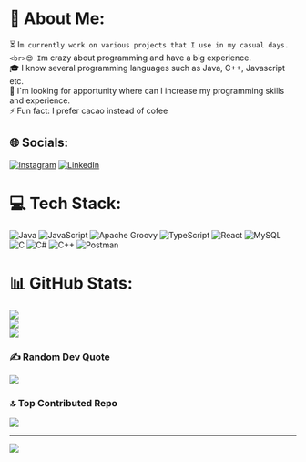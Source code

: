 # 💫 About Me:
⏳ I`m currently work on various projects that I use in my casual days.<br>😍 I`m crazy about programming and have a big experience.<br>🎓 I know several programming languages such as Java, C++, Javascript etc.<br>📣 I`m looking for apportunity where can I increase my programming skills and experience.<br>⚡ Fun fact: I prefer cacao instead of cofee


## 🌐 Socials:
[![Instagram](https://img.shields.io/badge/Instagram-%23E4405F.svg?logo=Instagram&logoColor=white)](https://instagram.com/danielabulashvili_) [![LinkedIn](https://img.shields.io/badge/LinkedIn-%230077B5.svg?logo=linkedin&logoColor=white)](https://www.linkedin.com/in/daniel-abulashvili-502255261/) 

# 💻 Tech Stack:
![Java](https://img.shields.io/badge/java-%23ED8B00.svg?style=for-the-badge&logo=openjdk&logoColor=white) ![JavaScript](https://img.shields.io/badge/javascript-%23323330.svg?style=for-the-badge&logo=javascript&logoColor=%23F7DF1E) ![Apache Groovy](https://img.shields.io/badge/Apache%20Groovy-4298B8.svg?style=for-the-badge&logo=Apache+Groovy&logoColor=white) ![TypeScript](https://img.shields.io/badge/typescript-%23007ACC.svg?style=for-the-badge&logo=typescript&logoColor=white) ![React](https://img.shields.io/badge/react-%2320232a.svg?style=for-the-badge&logo=react&logoColor=%2361DAFB) ![MySQL](https://img.shields.io/badge/mysql-4479A1.svg?style=for-the-badge&logo=mysql&logoColor=white) ![C](https://img.shields.io/badge/c-%2300599C.svg?style=for-the-badge&logo=c&logoColor=white) ![C#](https://img.shields.io/badge/c%23-%23239120.svg?style=for-the-badge&logo=csharp&logoColor=white) ![C++](https://img.shields.io/badge/c++-%2300599C.svg?style=for-the-badge&logo=c%2B%2B&logoColor=white) ![Postman](https://img.shields.io/badge/Postman-FF6C37?style=for-the-badge&logo=postman&logoColor=white)
# 📊 GitHub Stats:
![](https://github-readme-stats.vercel.app/api?username=Daniel160407&theme=blue-green&hide_border=false&include_all_commits=true&count_private=true)<br/>
![](https://github-readme-streak-stats.herokuapp.com/?user=Daniel160407&theme=blue-green&hide_border=false)<br/>
![](https://github-readme-stats.vercel.app/api/top-langs/?username=Daniel160407&theme=blue-green&hide_border=false&include_all_commits=true&count_private=true&layout=compact)

### ✍️ Random Dev Quote
![](https://quotes-github-readme.vercel.app/api?type=horizontal&theme=radical)

### 🔝 Top Contributed Repo
![](https://github-contributor-stats.vercel.app/api?username=Daniel160407&limit=5&theme=dark&combine_all_yearly_contributions=true)

---
[![](https://visitcount.itsvg.in/api?id=Daniel160407&icon=5&color=1)](https://visitcount.itsvg.in)

<!-- Proudly created with GPRM ( https://gprm.itsvg.in ) -->
